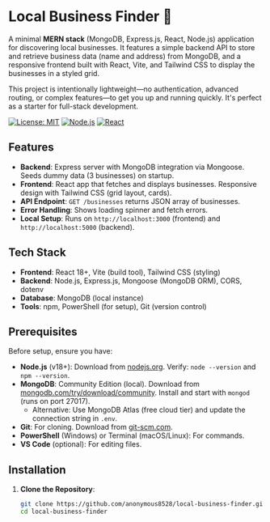 # Local Business Finder 🚀

A minimal **MERN stack** (MongoDB, Express.js, React, Node.js) application for discovering local businesses. It features a simple backend API to store and retrieve business data (name and address) from MongoDB, and a responsive frontend built with React, Vite, and Tailwind CSS to display the businesses in a styled grid.

This project is intentionally lightweight—no authentication, advanced routing, or complex features—to get you up and running quickly. It's perfect as a starter for full-stack development.

[![License: MIT](https://img.shields.io/badge/License-MIT-yellow.svg)](https://opensource.org/licenses/MIT)
[![Node.js](https://img.shields.io/badge/Node.js-v18%2B-green.svg)](https://nodejs.org)
[![React](https://img.shields.io/badge/React-18%2B-blue.svg)](https://reactjs.org)
  

## Features
- **Backend**: Express server with MongoDB integration via Mongoose. Seeds dummy data (3 businesses) on startup.
- **Frontend**: React app that fetches and displays businesses. Responsive design with Tailwind CSS (grid layout, cards).
- **API Endpoint**: `GET /businesses` returns JSON array of businesses.
- **Error Handling**: Shows loading spinner and fetch errors.
- **Local Setup**: Runs on `http://localhost:3000` (frontend) and `http://localhost:5000` (backend).

## Tech Stack
- **Frontend**: React 18+, Vite (build tool), Tailwind CSS (styling)
- **Backend**: Node.js, Express.js, Mongoose (MongoDB ORM), CORS, dotenv
- **Database**: MongoDB (local instance)
- **Tools**: npm, PowerShell (for setup), Git (version control)

## Prerequisites
Before setup, ensure you have:
- **Node.js** (v18+): Download from [nodejs.org](https://nodejs.org). Verify: `node --version` and `npm --version`.
- **MongoDB**: Community Edition (local). Download from [mongodb.com/try/download/community](https://www.mongodb.com/try/download/community). Install and start with `mongod` (runs on port 27017).
  - Alternative: Use MongoDB Atlas (free cloud tier) and update the connection string in `.env`.
- **Git**: For cloning. Download from [git-scm.com](https://git-scm.com).
- **PowerShell** (Windows) or Terminal (macOS/Linux): For commands.
- **VS Code** (optional): For editing files.

## Installation
1. **Clone the Repository**:
   ```bash
   git clone https://github.com/anonymous8528/local-business-finder.git
   cd local-business-finder
